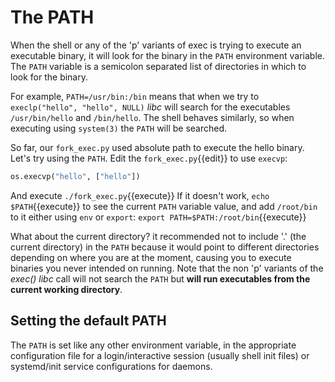 # The PATH
When the shell or any of the 'p' variants of exec is trying to execute an executable binary, it will look for the binary in the `PATH` environment variable.
The `PATH` variable is a semicolon separated list of directories in which to look for the binary.

For example, `PATH=/usr/bin:/bin` means that when we try to `execlp("hello", "hello", NULL)` _libc_ will search for the executables `/usr/bin/hello` and `/bin/hello`. The shell behaves similarly, so when executing using `system(3)` the `PATH` will be searched.

So far, our `fork_exec.py` used absolute path to execute the hello binary. Let's try using the `PATH`. Edit the `fork_exec.py`{{edit}} to use `execvp`:
```python
os.execvp("hello", ["hello"])
```
And execute `./fork_exec.py`{{execute}}
If it doesn't work, `echo $PATH`{{execute}} to see the current `PATH` variable value, and add `/root/bin` to it either using `env` or `export`: `export PATH=$PATH:/root/bin`{{execute}}

What about the current directory? it recommended not to include '.' (the current directory) in the `PATH` because it would point to different directories depending on where you are at the moment, causing you to execute binaries you never intended on running. Note that the non 'p' variants of the _exec()_ _libc_ call will not search the `PATH` but **will run executables from the current working directory**.

## Setting the default PATH
The `PATH` is set like any other environment variable, in the appropriate configuration file for a login/interactive session (usually shell init files) or systemd/init service configurations for daemons. 